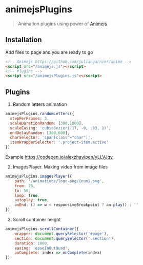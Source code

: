 # animejsPlugins
> Animation plugins using power of [Animejs](https://github.com/juliangarnier/anime)

## Installation
Add files to page and you are ready to go
```html
<!-- Animejs https://github.com/juliangarnier/anime -->
<script src="/animejs.js"></script>
<!-- Plugins -->
<script src="/animejsPlugins.js"></script>
```
## Plugins
1. Random letters animation

```js
animejsPlugins.randomLetters({
  stepPerFrames: 3,
  scaleDurationRandom: [300,1000],
  scaleEasing: 'cubicBezier(.17, -0, .83, 1)',
  endDelayRandom: [300,600],
  charSelector: 'span[class^="char"]',
  itemWrapperSelector: '.project-item.active'
})
```

Example https://codepen.io/alexzhav/pen/yLLVJqy

2. ImagesPlayer. Making video from image files

```js
animejsPlugins.imagesPlayer({
	path: '/animations/logo-png/{num}.png',
	from: 26,
	to: 56,
	loop: true,
	autoplay: true,
	onEnd: () => w < responsiveBreakpoint ? an.play() : ''
})
```

3. Scroll container height

```js
animejsPlugins.scrollContainer({
	wrapper: document.querySelector('#page'),
	section: document.querySelector('.section'),
	duration: 1000,
	easing: 'easeInOutQuad',
	onComplete: index => onComplete(index)
})
```